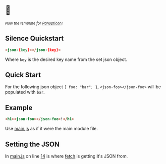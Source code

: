 # 🤫

_<small>Now the template for [Panopticon](https://github.com/antiPhaseDomain/Panopticon)!</small>_

## Silence Quickstart

```html
<json-{key}></json-{key}>
```
Where `key` is the desired key name from the set json object.

## Quick Start

For the following json object ` { foo: "bar"; } `, `<json-foo></json-foo>` will be populated with `bar`.

## Example

```html
<h1><json-foo></json-foo>!</h1>
```

Use [main.js](https://github.com/antiPhaseDomain/Silence/blob/master/assets/scripts/main.js) as if it were the main module file. 

## Setting the JSON

In [main.js](https://github.com/antiPhaseDomain/Silence/blob/master/assets/scripts/main.js) on line [14](https://github.com/antiPhaseDomain/Silence/blob/master/assets/scripts/main.js#L14) is where [fetch](https://css-tricks.com/using-fetch/) is getting it's JSON from.



